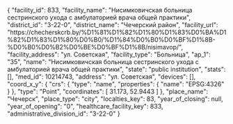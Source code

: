 {
    "facility_id": 833,
    "facility_name": "Нисимковичская больница сестринского ухода с амбулаторией врача общей практики",
    "district_id": "3-22-0",
    "district_name": "Чечерский район",
    "facility_url": "https:\/\/checherskcrb.by\/%D1%81%D1%82%D1%80%D1%83%D0%BA%D1%82%D1%83%D1%80%D0%B0\/%D1%84%D0%B0%D0%BF%D1%8B-%D0%B0%D0%B2%D0%BE%D0%BF%D1%8B\/nisimavop\/",
    "facility_address": "ул. Советская",
    "facility_type": "Больница",
    "ap_1": "35",
    "name": "Нисимковичская больница сестринского ухода с амбулаторией врача общей практики",
    "state": "public institution",
    "stats": [],
    "med_id": 10214743,
    "address": "ул. Советская",
    "devices": [],
    "coord_x_y": {
        "crs": {
            "type": "name",
            "properties": {
                "name": "EPSG:4326"
            }
        },
        "type": "Point",
        "coordinates": [
            31.173,
            52.9443
        ]
    },
    "place_name": "Чечерск",
    "place_type": "city",
    "localties_key": 83,
    "year_of_closing": null,
    "year_of_opening": "0",
    "healthcare_facility_key": 833,
    "administrative_division_id": "3-22-0"
}